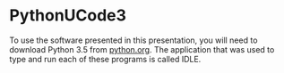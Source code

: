 # PythonUCode3

To use the software presented in this presentation, you will need to download Python 3.5 from [python.org](http://python.org). The application that was used to type and run each of these programs is called IDLE.
